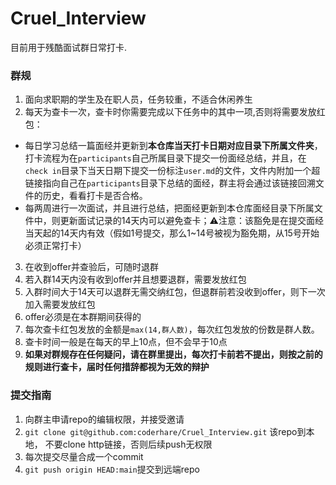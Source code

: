 # Cruel_Interview
目前用于残酷面试群日常打卡.

### 群规
1. 面向求职期的学生及在职人员，任务较重，不适合休闲养生
2. 每天为查卡一次，查卡时你需要完成以下任务中的其中一项,否则将需要发放红包：
  - 每日学习总结一篇面经并更新到**本仓库当天打卡日期对应目录下所属文件夹**，打卡流程为在`participants`自己所属目录下提交一份面经总结，并且，在`check in`目录下当天日期下提交一份标注`user.md`的文件，文件内附加一个超链接指向自己在`participants`目录下总结的面经，群主将会通过该链接回溯文件的历史，看看打卡是否合格。
  - 每两周进行一次面试，并且进行总结，把面经更新到本仓库面经目录下所属文件中，则更新面试记录的14天内可以避免查卡；⚠️注意：该豁免是在提交面经当天起的14天内有效（假如1号提交，那么1~14号被视为豁免期，从15号开始必须正常打卡）
3. 在收到offer并查验后，可随时退群
4. 若入群14天内没有收到offer并且想要退群，需要发放红包
5. 入群时间大于14天可以退群无需交纳红包，但退群前若没收到offer，则下一次加入需要发放红包
6. offer必须是在本群期间获得的
8. 每次查卡红包发放的金额是`max(14,群人数)`，每次红包发放的份数是群人数。
9. 查卡时间一般是在每天的早上10点，但不会早于10点
10. **如果对群规存在任何疑问，请在群里提出，每次打卡前若不提出，则按之前的规则进行查卡，届时任何措辞都视为无效的辩护**

### 提交指南
1. 向群主申请repo的编辑权限，并接受邀请
2. `git clone git@github.com:coderhare/Cruel_Interview.git` 该repo到本地， 不要clone http链接，否则后续push无权限
3. 每次提交尽量合成一个commit
4. `git push origin HEAD:main`提交到远端repo
